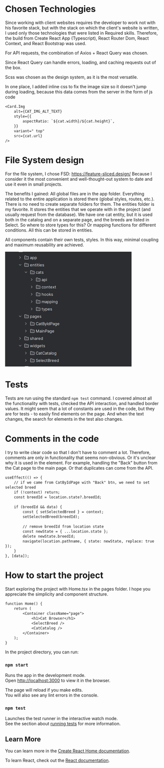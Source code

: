 # Chosen Technologies

Since working with client websites requires the developer to work not with his favorite stack, but with the stack on which the client's website is written, I used only those technologies that were listed in Required skills.
Therefore, the build from Create React App (Typescript), React Router Dom, React Context, and React Bootstrap was used.

For API requests, the combination of Axios + React Query was chosen. 

Since React Query can handle errors, loading, and caching requests out of the box.

Scss was chosen as the design system, as it is the most versatile.

In one place, I added inline css to fix the image size so it doesn't jump during loading, because this data comes from the server in the form of js code

```tsx
<Card.Img
    alt={CAT_IMG_ALT_TEXT}
    style={{
        aspectRatio: `${cat.width}/${cat.height}`,
    }}
    variant=" top"
    src={cat.url}
/>
```

# File System design
For the file system, I chose FSD: https://feature-sliced.design/
Because I consider it the most convenient and well-thought-out system to date and use it even in small projects.

The benefits I gained:
All global files are in the app folder. Everything related to the entire application is stored there (global styles, routes, etc.). There is no need to create separate folders for them.
The entities folder is my favorite. It stores the entities that we operate with in the project (and usually request from the database). We have one cat entity, but it is used both in the catalog and on a separate page, and the breeds are listed in Select. So where to store types for this? Or mapping functions for different conditions. All this can be stored in entities.

All components contain their own tests, styles. In this way, minimal coupling and maximum reusability are achieved.

![./src/readme/file_structure.png](./src/readme/file_structure.png)



# Tests

Tests are run using the standard `npm test` command.
I covered almost all the functionality with tests, checked the API interaction, and handled border values.
It might seem that a lot of constants are used in the code, but they are for tests - to easily find elements on the page. And when the text changes, the search for elements in the test also changes.

# Comments in the code

I try to write clear code so that I don't have to comment a lot. Therefore, comments are only in functionality that seems non-obvious.
Or it's unclear why it is used in the element. For example, handling the "Back" button from the Cat page to the main page. Or that duplicates can come from the API.

```tsx
useEffect(() => {
    // if we came from CatByIdPage with "Back" btn, we need to set selected breed
    if (!context) return;
    const breedId = location.state?.breedId;

    if (breedId && data) {
        const { setSelectedBreed } = context;
        setSelectedBreed(breedId);

        // remove breedId from location state
        const newState = { ...location.state };
        delete newState.breedId;
        navigate(location.pathname, { state: newState, replace: true });
    }
}, [data]);
```

# How to start the project

Start exploring the project with Home.tsx in the pages folder. 
I hope you appreciate the simplicity and component structure.

```tsx
function Home() {
    return (
        <Container className="page">
            <h1>Cat Browser</h1>
            <SelectBreed />
            <CatCatalog />
        </Container>
    );
}
```

In the project directory, you can run:

### `npm start`

Runs the app in the development mode.\
Open [http://localhost:3000](http://localhost:3000) to view it in the browser.

The page will reload if you make edits.\
You will also see any lint errors in the console.

### `npm test`

Launches the test runner in the interactive watch mode.\
See the section about [running tests](https://facebook.github.io/create-react-app/docs/running-tests) for more information.

## Learn More

You can learn more in the [Create React Home documentation](https://facebook.github.io/create-react-app/docs/getting-started).

To learn React, check out the [React documentation](https://reactjs.org/).
